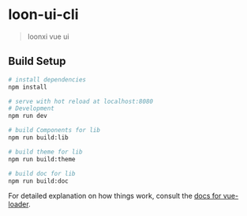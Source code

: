 # loon-ui-cli

> loonxi vue ui

## Build Setup

``` bash
# install dependencies
npm install

# serve with hot reload at localhost:8080
# Development
npm run dev

# build Components for lib
npm run build:lib

# build theme for lib
npm run build:theme

# build doc for lib
npm run build:doc

```

For detailed explanation on how things work, consult the [docs for vue-loader](http://vuejs.github.io/vue-loader).
